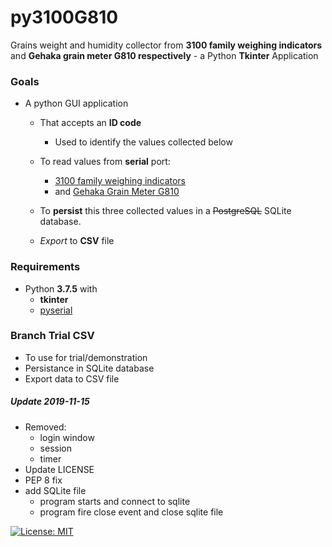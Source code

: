 # py3100G810
Grains weight and humidity collector from **3100 family weighing indicators** and **Gehaka grain meter G810 respectively** - a Python **Tkinter** Application

### Goals
* A python GUI application

  * That accepts an **ID code**
    * Used to identify the values collected below
  
  * To read values from **serial** port:
    * [3100 family weighing indicators](http://www.alfainstrumentos.com.br/produto/linha-3100-cs-painel/)
    * and [Gehaka Grain Meter G810](https://www.gehaka.com.br/produtos/linha-agricola/medidor-de-umidade-de-graos-de-bancada/g810-std)

  * To **persist** this three collected values in a ~~PostgreSQL~~ SQLite database.
  * *Export* to **CSV** file

### Requirements
* Python **3.7.5** with 
  * **tkinter**
  * [pyserial](https://github.com/pyserial/pyserial)

### Branch Trial CSV
* To use for trial/demonstration
* Persistance in SQLite database
* Export data to CSV file

##### Update 2019-11-15
* Removed:
   * login window
   * session
   * timer
* Update LICENSE
* PEP 8 fix
* add SQLite file
  * program starts and connect to sqlite
  * program fire close event and close sqlite file


[![License: MIT](https://img.shields.io/badge/License-MIT-yellow.svg)](https://opensource.org/licenses/MIT)